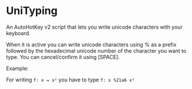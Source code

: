# UniTyping
An AutoHotKey v2 script that lets you write unicode characters with your keyboard.

When it is active you can write unicode characters using % as a prefix followed by the hexadecimal unicode number of the character you want to type.
You can cancel/confirm it using [SPACE].

Example:

  For writing `f: x ↦ x²` you have to type `f: x %21a6 x²`
